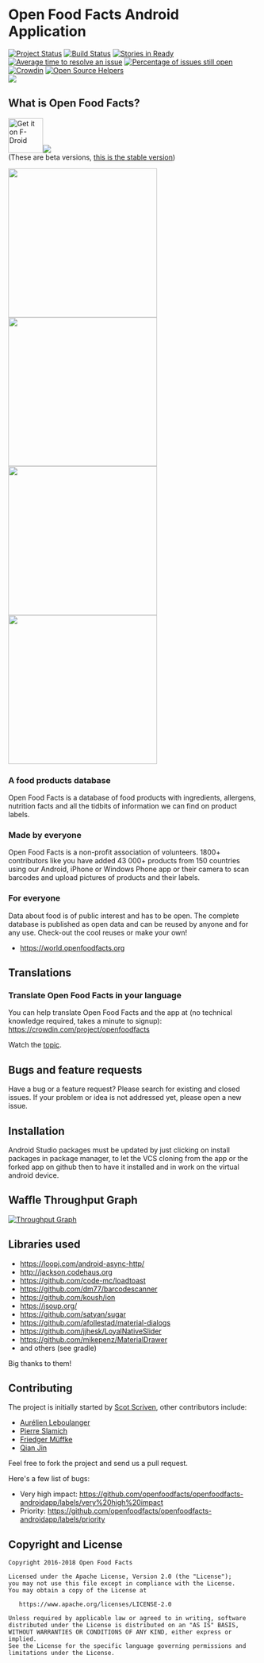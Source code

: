 Open Food Facts Android Application
===================================

[![Project Status](http://opensource.box.com/badges/active.svg)](http://opensource.box.com/badges)
[![Build Status](https://travis-ci.org/openfoodfacts/openfoodfacts-androidapp.svg?branch=master)](https://travis-ci.org/openfoodfacts/openfoodfacts-androidapp)
[![Stories in Ready](https://badge.waffle.io/openfoodfacts/openfoodfacts-androidapp.svg?label=ready&title=Ready)](https://waffle.io/openfoodfacts/openfoodfacts-androidapp)
[![Average time to resolve an issue](https://isitmaintained.com/badge/resolution/openfoodfacts/openfoodfacts-androidapp.svg)](https://isitmaintained.com/project/openfoodfacts/openfoodfacts-androidapp "Average time to resolve an issue")
[![Percentage of issues still open](https://isitmaintained.com/badge/open/openfoodfacts/openfoodfacts-androidapp.svg)](https://isitmaintained.com/project/openfoodfacts/openfoodfacts-androidapp "Percentage of issues still open")
[![Crowdin](https://d322cqt584bo4o.cloudfront.net/openfoodfacts/localized.svg)](https://crowdin.com/project/openfoodfacts)
[![Open Source Helpers](https://www.codetriage.com/openfoodfacts/openfoodfacts-androidapp/badges/users.svg)](https://www.codetriage.com/openfoodfacts/openfoodfacts-androidapp)
<br>
<img src="https://static.openfoodfacts.org/images/misc/openfoodfacts-logo-en-178x150.png">
## What is Open Food Facts?

<a href="https://f-droid.org/app/openfoodfacts.github.scrachx.openfood"><img src="https://f-droid.org/badge/get-it-on.png" alt="Get it on F-Droid" height="70"></a><a href="https://play.google.com/store/apps/details?id=openfoodfacts.github.scrachx.openfood"><img src=https://play.google.com/intl/en_us/badges/images/badge_new.png></a><br>
(These are beta versions, <a href="https://play.google.com/store/apps/details?id=org.openfoodfacts.scanner">this is the stable version</a>)

<img src="https://lh3.googleusercontent.com/8WatIseTIIFe5dLA2Gje3CVFZkiLWKVkt4RjuxtdQk56G1MEHmQ5cR57ICQnTFaSLss=h900" height="300"><img src="https://lh3.googleusercontent.com/xSkBdFey8CNhIN7lBjAWGzuMd6hTdfKNeeWI0dchehqyL3CgyU7jER5C5dM_CzwQyJA=h900" height="300"><img src="https://lh3.googleusercontent.com/bbDgVhz73xXZzA2-QjkvP3V0aFeX9iys5lh2vWmjMsg4UlMXERBxoRqAGcgW6YFbJaET=h900" height="300"><img src="https://lh3.googleusercontent.com/bL1v0l8BKfHQG2x4k-macPi5w3dGLbxGDaBuRPtKTzXE56-HXQmNXk0Ew60v1Kyh3g=h900" height="300">

### A food products database

Open Food Facts is a database of food products with ingredients, allergens, nutrition facts and all the tidbits of information we can find on product labels.

### Made by everyone

Open Food Facts is a non-profit association of volunteers.
1800+ contributors like you have added 43 000+ products from 150 countries using our Android, iPhone or Windows Phone app or their camera to scan barcodes and upload pictures of products and their labels.

### For everyone

Data about food is of public interest and has to be open. The complete database is published as open data and can be reused by anyone and for any use. Check-out the cool reuses or make your own!
- <https://world.openfoodfacts.org>

## Translations

### Translate Open Food Facts in your language

You can help translate Open Food Facts and the app at (no technical knowledge required, takes a minute to signup): <br>
https://crowdin.com/project/openfoodfacts

Watch the [topic](https://github.com/openfoodfacts/openfoodfacts-androidapp/issues/49).

## Bugs and feature requests

Have a bug or a feature request? Please search for existing and closed issues. If your problem or idea is not addressed yet, please open a new issue.

## Installation

Android Studio packages must be updated by just clicking on install packages in package manager, to let the VCS cloning from the app or the forked app on github then to have it installed and in work on the virtual android device.

## Waffle Throughput Graph

[![Throughput Graph](https://graphs.waffle.io/openfoodfacts/openfoodfacts-androidapp/throughput.svg)](https://waffle.io/openfoodfacts/openfoodfacts-androidapp/metrics/throughput)

## Libraries used

- https://loopj.com/android-async-http/
- http://jackson.codehaus.org
- https://github.com/code-mc/loadtoast
- https://github.com/dm77/barcodescanner
- https://github.com/koush/ion
- https://jsoup.org/
- https://github.com/satyan/sugar
- https://github.com/afollestad/material-dialogs
- https://github.com/jjhesk/LoyalNativeSlider
- https://github.com/mikepenz/MaterialDrawer
- and others (see gradle)

Big thanks to them!

## Contributing

The project is initially started by [Scot Scriven](https://github.com/itchix), other contributors include:
- [Aurélien Leboulanger](https://github.com/herau)
- [Pierre Slamich](https://github.com/teolemon)
- [Friedger Müffke](https://github.com/friedger)
- [Qian Jin](https://github.com/jinqian)

Feel free to fork the project and send us a pull request.

Here's a few list of bugs:
- Very high impact: https://github.com/openfoodfacts/openfoodfacts-androidapp/labels/very%20high%20impact
- Priority: https://github.com/openfoodfacts/openfoodfacts-androidapp/labels/priority

## Copyright and License

    Copyright 2016-2018 Open Food Facts

    Licensed under the Apache License, Version 2.0 (the "License");
    you may not use this file except in compliance with the License.
    You may obtain a copy of the License at

       https://www.apache.org/licenses/LICENSE-2.0

    Unless required by applicable law or agreed to in writing, software
    distributed under the License is distributed on an "AS IS" BASIS,
    WITHOUT WARRANTIES OR CONDITIONS OF ANY KIND, either express or implied.
    See the License for the specific language governing permissions and
    limitations under the License.
